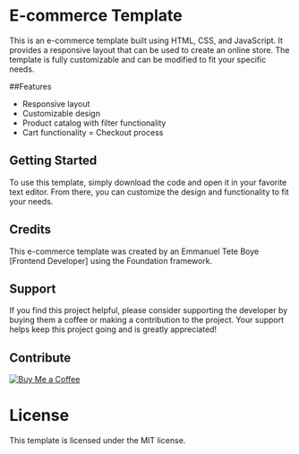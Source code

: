 # E-commerce Template
This is an e-commerce template built using HTML, CSS, and JavaScript. It provides a responsive layout that can be used to create an online store. The template is fully customizable and can be modified to fit your specific needs.

##Features
- Responsive layout
- Customizable design
- Product catalog with filter functionality
- Cart functionality
= Checkout process

## Getting Started
To use this template, simply download the code and open it in your favorite text editor. From there, you can customize the design and functionality to fit your needs.

## Credits
This e-commerce template was created by an Emmanuel Tete Boye [Frontend Developer] using the Foundation framework.

## Support
If you find this project helpful, please consider supporting the developer by buying them a coffee or making a contribution to the project. Your support helps keep this project going and is greatly appreciated!

## Contribute
[![Buy Me a Coffee](https://img.shields.io/badge/Buy%20Me%20a%20Coffee-donate-yellow.svg)](https://www.buymeacoffee.com/emmanuelboQ)

# License
This template is licensed under the MIT license.
